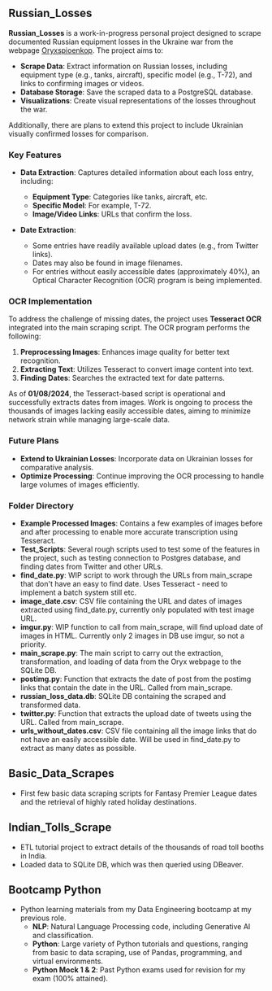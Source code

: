 ## Russian_Losses

**Russian_Losses** is a work-in-progress personal project designed to scrape documented Russian equipment losses in the Ukraine war from the webpage [Oryxspioenkop](https://www.oryxspioenkop.com/2022/02/attack-on-europe-documenting-equipment.html). The project aims to:

- **Scrape Data**: Extract information on Russian losses, including equipment type (e.g., tanks, aircraft), specific model (e.g., T-72), and links to confirming images or videos.
- **Database Storage**: Save the scraped data to a PostgreSQL database.
- **Visualizations**: Create visual representations of the losses throughout the war.

Additionally, there are plans to extend this project to include Ukrainian visually confirmed losses for comparison.

### Key Features

- **Data Extraction**: Captures detailed information about each loss entry, including:
  - **Equipment Type**: Categories like tanks, aircraft, etc.
  - **Specific Model**: For example, T-72.
  - **Image/Video Links**: URLs that confirm the loss.

- **Date Extraction**:
  - Some entries have readily available upload dates (e.g., from Twitter links).
  - Dates may also be found in image filenames.
  - For entries without easily accessible dates (approximately 40%), an Optical Character Recognition (OCR) program is being implemented.

### OCR Implementation

To address the challenge of missing dates, the project uses **Tesseract OCR** integrated into the main scraping script. The OCR program performs the following:

1. **Preprocessing Images**: Enhances image quality for better text recognition.
2. **Extracting Text**: Utilizes Tesseract to convert image content into text.
3. **Finding Dates**: Searches the extracted text for date patterns.

As of **01/08/2024**, the Tesseract-based script is operational and successfully extracts dates from images. Work is ongoing to process the thousands of images lacking easily accessible dates, aiming to minimize network strain while managing large-scale data.

### Future Plans

- **Extend to Ukrainian Losses**: Incorporate data on Ukrainian losses for comparative analysis.
- **Optimize Processing**: Continue improving the OCR processing to handle large volumes of images efficiently.

### Folder Directory

- **Example Processed Images**: Contains a few examples of images before and after processing to enable more accurate transcription using Tesseract.
- **Test_Scripts**: Several rough scripts used to test some of the features in the project, such as testing connection to Postgres database, and finding dates from Twitter and other URLs.
- **find_date.py**: WIP script to work through the URLs from main_scrape that don't have an easy to find date. Uses Tesseract - need to implement a batch system still etc.
- **image_date.csv**: CSV file containing the URL and dates of images extracted using find_date.py, currently only populated with test image URL.
- **imgur.py**: WIP function to call from main_scrape, will find upload date of images in HTML. Currently only 2 images in DB use imgur, so not a priority.
- **main_scrape.py**: The main script to carry out the extraction, transformation, and loading of data from the Oryx webpage to the SQLite DB.
- **postimg.py**: Function that extracts the date of post from the postimg links that contain the date in the URL. Called from main_scrape.
- **russian_loss_data.db**: SQLite DB containing the scraped and transformed data.
- **twitter.py**: Function that extracts the upload date of tweets using the URL. Called from main_scrape.
- **urls_without_dates.csv**: CSV file containing all the image links that do not have an easily accessible date. Will be used in find_date.py to extract as many dates as possible.

## Basic_Data_Scrapes

- First few basic data scraping scripts for Fantasy Premier League dates and the retrieval of highly rated holiday destinations.

## Indian_Tolls_Scrape

- ETL tutorial project to extract details of the thousands of road toll booths in India.
- Loaded data to SQLite DB, which was then queried using DBeaver.

## Bootcamp Python

- Python learning materials from my Data Engineering bootcamp at my previous role.
  - **NLP**: Natural Language Processing code, including Generative AI and classification.
  - **Python**: Large variety of Python tutorials and questions, ranging from basic to data scraping, use of Pandas, programming, and virtual environments.
  - **Python Mock 1 & 2**: Past Python exams used for revision for my exam (100% attained).
